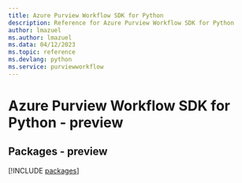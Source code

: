 ```yaml
---
title: Azure Purview Workflow SDK for Python
description: Reference for Azure Purview Workflow SDK for Python
author: lmazuel
ms.author: lmazuel
ms.data: 04/12/2023
ms.topic: reference
ms.devlang: python
ms.service: purviewworkflow
---
```

# Azure Purview Workflow SDK for Python - preview
## Packages - preview
[!INCLUDE [packages](purview-workflow-index.md)]